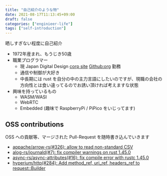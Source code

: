 ```yaml
---
title: "自己紹介のような物"
date: 2021-08-17T11:13:45+09:00
draft: false
categories: ["enginieer-life"]
tags: ["self-introduction"]
---
```


晒しすぎない程度に自己紹介

- 1972年産まれ、もうじき50歳
- 職業プログラマー
  - 現 Japan Digital Design [corp site](https://japan-d2.com/) [Github:org](https://github.com/japan-d2/) 勤務
  - 通信や制御が大好き
  - 中長期には rust を自分の中の主力言語にしたいのですが、現職の会社の方向性とは食い違ってるのでお誘い頂ければ考えますな状態
- 興味を持っているもの
  - WASM/WASI
  - WebRTC
  - Embedded (趣味で RaspberryPi / PiPico をいじってます)

## OSS contributions

OSS への貢献等、マージされた Pull-Request を随時書き込んでいきます

- [appache/arrow-rs(#326): allow to read non-standard CSV](https://github.com/apache/arrow-rs/pull/326)
- [alog-rs/journald(#7): fix compiler warnings on rust 1.45.0](https://github.com/slog-rs/journald/pull/7)
- [async-rs/async-attributes(#16): fix compile error with rustc 1.45.0](https://github.com/async-rs/async-attributes/pull/16)
- [hyperium/http(#284): Add method_ref, uri_ref, headers_ref to request::Builder](https://github.com/hyperium/http/pull/284)
